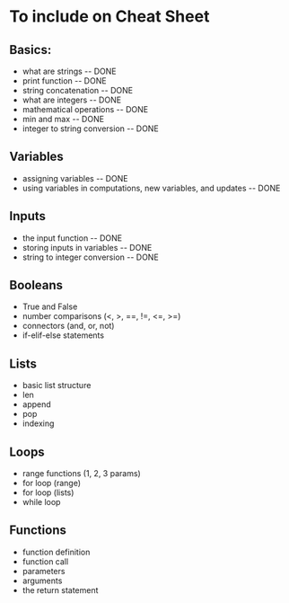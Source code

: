 # To include on Cheat Sheet

## Basics:
- what are strings -- DONE
- print function -- DONE
- string concatenation -- DONE
- what are integers -- DONE
- mathematical operations -- DONE
- min and max -- DONE
- integer to string conversion -- DONE

## Variables
- assigning variables -- DONE
- using variables in computations, new variables, and updates -- DONE

## Inputs
- the input function -- DONE
- storing inputs in variables -- DONE
- string to integer conversion -- DONE

## Booleans
- True and False
- number comparisons (<, >, ==, !=, <=, >=)
- connectors (and, or, not)
- if-elif-else statements 

## Lists
- basic list structure
- len
- append
- pop
- indexing

## Loops
- range functions (1, 2, 3 params)
- for loop (range)
- for loop (lists)
- while loop

## Functions
- function definition
- function call
- parameters
- arguments
- the return statement